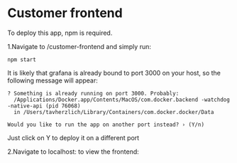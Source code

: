 # Customer frontend

To deploy this app, npm is required.

1.Navigate to /customer-frontend and simply run:
``` 
npm start
```

It is likely that grafana is already bound to port 3000 on your host, so the following message
will appear:

```
? Something is already running on port 3000. Probably:
  /Applications/Docker.app/Contents/MacOS/com.docker.backend -watchdog -native-api (pid 76068)
  in /Users/tavherzlich/Library/Containers/com.docker.docker/Data

Would you like to run the app on another port instead? › (Y/n)

```

Just click on Y to deploy it on a different port


2.Navigate to localhost:<port> to view the frontend:

